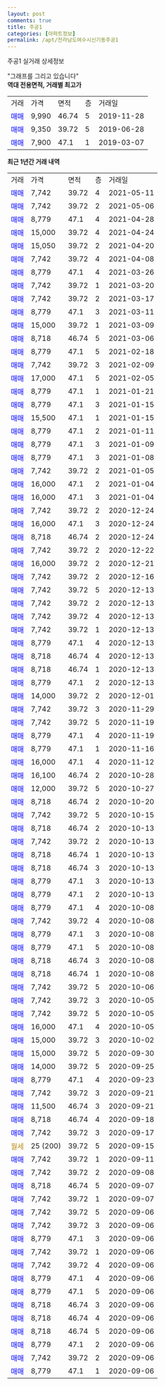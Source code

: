 ```yaml
---
layout: post
comments: true
title: 주공1
categories: [아파트정보]
permalink: /apt/전라남도여수시신기동주공1
---
```


주공1 실거래 상세정보

<script type="text/javascript">
  google.charts.load('current', {'packages':['line', 'corechart']});
  google.charts.setOnLoadCallback(drawChart);

  function drawChart() {
    var data = new google.visualization.DataTable();
    data.addColumn('date', '거래일');
    data.addColumn('number', "매매");
    data.addColumn('number', "전세");
    data.addColumn('number', "전매");

    data.addRows([[new Date(Date.parse("2021-05-11")), 7742, null, null], [new Date(Date.parse("2021-05-06")), 7742, null, null], [new Date(Date.parse("2021-04-28")), 8779, null, null], [new Date(Date.parse("2021-04-24")), 15000, null, null], [new Date(Date.parse("2021-04-20")), 15050, null, null], [new Date(Date.parse("2021-04-08")), 7742, null, null], [new Date(Date.parse("2021-03-26")), 8779, null, null], [new Date(Date.parse("2021-03-20")), 7742, null, null], [new Date(Date.parse("2021-03-17")), 7742, null, null], [new Date(Date.parse("2021-03-11")), 8779, null, null], [new Date(Date.parse("2021-03-09")), 15000, null, null], [new Date(Date.parse("2021-03-06")), 8718, null, null], [new Date(Date.parse("2021-02-18")), 8779, null, null], [new Date(Date.parse("2021-02-09")), 7742, null, null], [new Date(Date.parse("2021-02-05")), 17000, null, null], [new Date(Date.parse("2021-01-21")), 8779, null, null], [new Date(Date.parse("2021-01-15")), 8779, null, null], [new Date(Date.parse("2021-01-15")), 15500, null, null], [new Date(Date.parse("2021-01-11")), 8779, null, null], [new Date(Date.parse("2021-01-09")), 8779, null, null], [new Date(Date.parse("2021-01-08")), 8779, null, null], [new Date(Date.parse("2021-01-05")), 7742, null, null], [new Date(Date.parse("2021-01-04")), 16000, null, null], [new Date(Date.parse("2021-01-04")), 16000, null, null], [new Date(Date.parse("2020-12-24")), 7742, null, null], [new Date(Date.parse("2020-12-24")), 16000, null, null], [new Date(Date.parse("2020-12-24")), 8718, null, null], [new Date(Date.parse("2020-12-22")), 7742, null, null], [new Date(Date.parse("2020-12-21")), 16000, null, null], [new Date(Date.parse("2020-12-16")), 7742, null, null], [new Date(Date.parse("2020-12-13")), 7742, null, null], [new Date(Date.parse("2020-12-13")), 7742, null, null], [new Date(Date.parse("2020-12-13")), 7742, null, null], [new Date(Date.parse("2020-12-13")), 7742, null, null], [new Date(Date.parse("2020-12-13")), 8779, null, null], [new Date(Date.parse("2020-12-13")), 8718, null, null], [new Date(Date.parse("2020-12-13")), 8718, null, null], [new Date(Date.parse("2020-12-13")), 8779, null, null], [new Date(Date.parse("2020-12-01")), 14000, null, null], [new Date(Date.parse("2020-11-29")), 7742, null, null], [new Date(Date.parse("2020-11-19")), 7742, null, null], [new Date(Date.parse("2020-11-19")), 8779, null, null], [new Date(Date.parse("2020-11-16")), 8779, null, null], [new Date(Date.parse("2020-11-12")), 16000, null, null], [new Date(Date.parse("2020-10-28")), 16100, null, null], [new Date(Date.parse("2020-10-27")), 12000, null, null], [new Date(Date.parse("2020-10-20")), 8718, null, null], [new Date(Date.parse("2020-10-15")), 7742, null, null], [new Date(Date.parse("2020-10-13")), 8718, null, null], [new Date(Date.parse("2020-10-13")), 7742, null, null], [new Date(Date.parse("2020-10-13")), 8718, null, null], [new Date(Date.parse("2020-10-13")), 8718, null, null], [new Date(Date.parse("2020-10-13")), 8779, null, null], [new Date(Date.parse("2020-10-13")), 8779, null, null], [new Date(Date.parse("2020-10-08")), 8779, null, null], [new Date(Date.parse("2020-10-08")), 7742, null, null], [new Date(Date.parse("2020-10-08")), 8779, null, null], [new Date(Date.parse("2020-10-08")), 8779, null, null], [new Date(Date.parse("2020-10-08")), 8718, null, null], [new Date(Date.parse("2020-10-08")), 8718, null, null], [new Date(Date.parse("2020-10-06")), 7742, null, null], [new Date(Date.parse("2020-10-05")), 7742, null, null], [new Date(Date.parse("2020-10-05")), 7742, null, null], [new Date(Date.parse("2020-10-05")), 16000, null, null], [new Date(Date.parse("2020-10-02")), 15000, null, null], [new Date(Date.parse("2020-09-30")), 15000, null, null], [new Date(Date.parse("2020-09-25")), 14000, null, null], [new Date(Date.parse("2020-09-23")), 8779, null, null], [new Date(Date.parse("2020-09-21")), 7742, null, null], [new Date(Date.parse("2020-09-21")), 11500, null, null], [new Date(Date.parse("2020-09-18")), 8718, null, null], [new Date(Date.parse("2020-09-17")), 7742, null, null], [new Date(Date.parse("2020-09-15")), null, null, null], [new Date(Date.parse("2020-09-11")), 7742, null, null], [new Date(Date.parse("2020-09-08")), 7742, null, null], [new Date(Date.parse("2020-09-07")), 8718, null, null], [new Date(Date.parse("2020-09-07")), 7742, null, null], [new Date(Date.parse("2020-09-06")), 7742, null, null], [new Date(Date.parse("2020-09-06")), 7742, null, null], [new Date(Date.parse("2020-09-06")), 8779, null, null], [new Date(Date.parse("2020-09-06")), 7742, null, null], [new Date(Date.parse("2020-09-06")), 7742, null, null], [new Date(Date.parse("2020-09-06")), 8779, null, null], [new Date(Date.parse("2020-09-06")), 8779, null, null], [new Date(Date.parse("2020-09-06")), 8718, null, null], [new Date(Date.parse("2020-09-06")), 8718, null, null], [new Date(Date.parse("2020-09-06")), 8718, null, null], [new Date(Date.parse("2020-09-06")), 8779, null, null], [new Date(Date.parse("2020-09-06")), 7742, null, null], [new Date(Date.parse("2020-09-06")), 8779, null, null]]);

    var options = {
      hAxis: {
        format: 'yyyy/MM/dd'
      },    
      lineWidth: 0,
      pointsVisible: true,    
      title: '최근 1년간 유형별 실거래가 분포',
      legend: { position: 'bottom' }
    };

    var formatter = new google.visualization.NumberFormat({pattern:'###,###'} );
    formatter.format(data, 1);
    formatter.format(data, 2);
    
    setTimeout(function() {
        var chart = new google.visualization.LineChart(document.getElementById('columnchart_material'));
        chart.draw(data, (options));
        document.getElementById('loading').style.display = 'none';
    }, 200);
  }
</script>


<div id="loading" style="z-index:20; display: block; margin-left: 0px">"그래프를 그리고 있습니다"</div>
<div id="columnchart_material" style="width: 95%; margin-left: 0px; display: block"></div>
<!-- contents start -->
<b>역대 전용면적, 거래별 최고가</b>
<table class="sortable">
    <tr>
      <td>거래</td>
      <td>가격</td>
      <td>면적</td>
      <td>층</td>
      <td>거래일</td>
    </tr>
        <tr>
          <td><a style="color: blue">매매</a></td>
          <td>9,990</td>
          <td>46.74</td>
          <td>5</td>
          <td>2019-11-28</td>
        </tr>            <tr>
          <td><a style="color: blue">매매</a></td>
          <td>9,350</td>
          <td>39.72</td>
          <td>5</td>
          <td>2019-06-28</td>
        </tr>            <tr>
          <td><a style="color: blue">매매</a></td>
          <td>7,900</td>
          <td>47.1</td>
          <td>1</td>
          <td>2019-03-07</td>
        </tr>        
    
    
</table>

<b>최근 1년간 거래 내역</b>

<table class="sortable">
    <tr>
      <td>거래</td>
      <td>가격</td>
      <td>면적</td>
      <td>층</td>
      <td>거래일</td>
    </tr>
    <tr>
      <td><a style="color: blue">매매</a></td>
      <td>7,742</td>
      <td>39.72</td>
      <td>4</td>
      <td>2021-05-11</td>
    </tr>          <tr>
      <td><a style="color: blue">매매</a></td>
      <td>7,742</td>
      <td>39.72</td>
      <td>2</td>
      <td>2021-05-06</td>
    </tr>          <tr>
      <td><a style="color: blue">매매</a></td>
      <td>8,779</td>
      <td>47.1</td>
      <td>4</td>
      <td>2021-04-28</td>
    </tr>          <tr>
      <td><a style="color: blue">매매</a></td>
      <td>15,000</td>
      <td>39.72</td>
      <td>4</td>
      <td>2021-04-24</td>
    </tr>          <tr>
      <td><a style="color: blue">매매</a></td>
      <td>15,050</td>
      <td>39.72</td>
      <td>2</td>
      <td>2021-04-20</td>
    </tr>          <tr>
      <td><a style="color: blue">매매</a></td>
      <td>7,742</td>
      <td>39.72</td>
      <td>4</td>
      <td>2021-04-08</td>
    </tr>          <tr>
      <td><a style="color: blue">매매</a></td>
      <td>8,779</td>
      <td>47.1</td>
      <td>4</td>
      <td>2021-03-26</td>
    </tr>          <tr>
      <td><a style="color: blue">매매</a></td>
      <td>7,742</td>
      <td>39.72</td>
      <td>1</td>
      <td>2021-03-20</td>
    </tr>          <tr>
      <td><a style="color: blue">매매</a></td>
      <td>7,742</td>
      <td>39.72</td>
      <td>2</td>
      <td>2021-03-17</td>
    </tr>          <tr>
      <td><a style="color: blue">매매</a></td>
      <td>8,779</td>
      <td>47.1</td>
      <td>3</td>
      <td>2021-03-11</td>
    </tr>          <tr>
      <td><a style="color: blue">매매</a></td>
      <td>15,000</td>
      <td>39.72</td>
      <td>1</td>
      <td>2021-03-09</td>
    </tr>          <tr>
      <td><a style="color: blue">매매</a></td>
      <td>8,718</td>
      <td>46.74</td>
      <td>5</td>
      <td>2021-03-06</td>
    </tr>          <tr>
      <td><a style="color: blue">매매</a></td>
      <td>8,779</td>
      <td>47.1</td>
      <td>5</td>
      <td>2021-02-18</td>
    </tr>          <tr>
      <td><a style="color: blue">매매</a></td>
      <td>7,742</td>
      <td>39.72</td>
      <td>3</td>
      <td>2021-02-09</td>
    </tr>          <tr>
      <td><a style="color: blue">매매</a></td>
      <td>17,000</td>
      <td>47.1</td>
      <td>5</td>
      <td>2021-02-05</td>
    </tr>          <tr>
      <td><a style="color: blue">매매</a></td>
      <td>8,779</td>
      <td>47.1</td>
      <td>1</td>
      <td>2021-01-21</td>
    </tr>          <tr>
      <td><a style="color: blue">매매</a></td>
      <td>8,779</td>
      <td>47.1</td>
      <td>3</td>
      <td>2021-01-15</td>
    </tr>          <tr>
      <td><a style="color: blue">매매</a></td>
      <td>15,500</td>
      <td>47.1</td>
      <td>1</td>
      <td>2021-01-15</td>
    </tr>          <tr>
      <td><a style="color: blue">매매</a></td>
      <td>8,779</td>
      <td>47.1</td>
      <td>2</td>
      <td>2021-01-11</td>
    </tr>          <tr>
      <td><a style="color: blue">매매</a></td>
      <td>8,779</td>
      <td>47.1</td>
      <td>3</td>
      <td>2021-01-09</td>
    </tr>          <tr>
      <td><a style="color: blue">매매</a></td>
      <td>8,779</td>
      <td>47.1</td>
      <td>3</td>
      <td>2021-01-08</td>
    </tr>          <tr>
      <td><a style="color: blue">매매</a></td>
      <td>7,742</td>
      <td>39.72</td>
      <td>2</td>
      <td>2021-01-05</td>
    </tr>          <tr>
      <td><a style="color: blue">매매</a></td>
      <td>16,000</td>
      <td>47.1</td>
      <td>2</td>
      <td>2021-01-04</td>
    </tr>          <tr>
      <td><a style="color: blue">매매</a></td>
      <td>16,000</td>
      <td>47.1</td>
      <td>3</td>
      <td>2021-01-04</td>
    </tr>          <tr>
      <td><a style="color: blue">매매</a></td>
      <td>7,742</td>
      <td>39.72</td>
      <td>2</td>
      <td>2020-12-24</td>
    </tr>          <tr>
      <td><a style="color: blue">매매</a></td>
      <td>16,000</td>
      <td>47.1</td>
      <td>3</td>
      <td>2020-12-24</td>
    </tr>          <tr>
      <td><a style="color: blue">매매</a></td>
      <td>8,718</td>
      <td>46.74</td>
      <td>2</td>
      <td>2020-12-24</td>
    </tr>          <tr>
      <td><a style="color: blue">매매</a></td>
      <td>7,742</td>
      <td>39.72</td>
      <td>2</td>
      <td>2020-12-22</td>
    </tr>          <tr>
      <td><a style="color: blue">매매</a></td>
      <td>16,000</td>
      <td>39.72</td>
      <td>2</td>
      <td>2020-12-21</td>
    </tr>          <tr>
      <td><a style="color: blue">매매</a></td>
      <td>7,742</td>
      <td>39.72</td>
      <td>2</td>
      <td>2020-12-16</td>
    </tr>          <tr>
      <td><a style="color: blue">매매</a></td>
      <td>7,742</td>
      <td>39.72</td>
      <td>5</td>
      <td>2020-12-13</td>
    </tr>          <tr>
      <td><a style="color: blue">매매</a></td>
      <td>7,742</td>
      <td>39.72</td>
      <td>2</td>
      <td>2020-12-13</td>
    </tr>          <tr>
      <td><a style="color: blue">매매</a></td>
      <td>7,742</td>
      <td>39.72</td>
      <td>4</td>
      <td>2020-12-13</td>
    </tr>          <tr>
      <td><a style="color: blue">매매</a></td>
      <td>7,742</td>
      <td>39.72</td>
      <td>1</td>
      <td>2020-12-13</td>
    </tr>          <tr>
      <td><a style="color: blue">매매</a></td>
      <td>8,779</td>
      <td>47.1</td>
      <td>4</td>
      <td>2020-12-13</td>
    </tr>          <tr>
      <td><a style="color: blue">매매</a></td>
      <td>8,718</td>
      <td>46.74</td>
      <td>4</td>
      <td>2020-12-13</td>
    </tr>          <tr>
      <td><a style="color: blue">매매</a></td>
      <td>8,718</td>
      <td>46.74</td>
      <td>1</td>
      <td>2020-12-13</td>
    </tr>          <tr>
      <td><a style="color: blue">매매</a></td>
      <td>8,779</td>
      <td>47.1</td>
      <td>2</td>
      <td>2020-12-13</td>
    </tr>          <tr>
      <td><a style="color: blue">매매</a></td>
      <td>14,000</td>
      <td>39.72</td>
      <td>2</td>
      <td>2020-12-01</td>
    </tr>          <tr>
      <td><a style="color: blue">매매</a></td>
      <td>7,742</td>
      <td>39.72</td>
      <td>3</td>
      <td>2020-11-29</td>
    </tr>          <tr>
      <td><a style="color: blue">매매</a></td>
      <td>7,742</td>
      <td>39.72</td>
      <td>5</td>
      <td>2020-11-19</td>
    </tr>          <tr>
      <td><a style="color: blue">매매</a></td>
      <td>8,779</td>
      <td>47.1</td>
      <td>4</td>
      <td>2020-11-19</td>
    </tr>          <tr>
      <td><a style="color: blue">매매</a></td>
      <td>8,779</td>
      <td>47.1</td>
      <td>1</td>
      <td>2020-11-16</td>
    </tr>          <tr>
      <td><a style="color: blue">매매</a></td>
      <td>16,000</td>
      <td>47.1</td>
      <td>4</td>
      <td>2020-11-12</td>
    </tr>          <tr>
      <td><a style="color: blue">매매</a></td>
      <td>16,100</td>
      <td>46.74</td>
      <td>2</td>
      <td>2020-10-28</td>
    </tr>          <tr>
      <td><a style="color: blue">매매</a></td>
      <td>12,000</td>
      <td>39.72</td>
      <td>5</td>
      <td>2020-10-27</td>
    </tr>          <tr>
      <td><a style="color: blue">매매</a></td>
      <td>8,718</td>
      <td>46.74</td>
      <td>2</td>
      <td>2020-10-20</td>
    </tr>          <tr>
      <td><a style="color: blue">매매</a></td>
      <td>7,742</td>
      <td>39.72</td>
      <td>5</td>
      <td>2020-10-15</td>
    </tr>          <tr>
      <td><a style="color: blue">매매</a></td>
      <td>8,718</td>
      <td>46.74</td>
      <td>2</td>
      <td>2020-10-13</td>
    </tr>          <tr>
      <td><a style="color: blue">매매</a></td>
      <td>7,742</td>
      <td>39.72</td>
      <td>2</td>
      <td>2020-10-13</td>
    </tr>          <tr>
      <td><a style="color: blue">매매</a></td>
      <td>8,718</td>
      <td>46.74</td>
      <td>1</td>
      <td>2020-10-13</td>
    </tr>          <tr>
      <td><a style="color: blue">매매</a></td>
      <td>8,718</td>
      <td>46.74</td>
      <td>3</td>
      <td>2020-10-13</td>
    </tr>          <tr>
      <td><a style="color: blue">매매</a></td>
      <td>8,779</td>
      <td>47.1</td>
      <td>3</td>
      <td>2020-10-13</td>
    </tr>          <tr>
      <td><a style="color: blue">매매</a></td>
      <td>8,779</td>
      <td>47.1</td>
      <td>2</td>
      <td>2020-10-13</td>
    </tr>          <tr>
      <td><a style="color: blue">매매</a></td>
      <td>8,779</td>
      <td>47.1</td>
      <td>4</td>
      <td>2020-10-08</td>
    </tr>          <tr>
      <td><a style="color: blue">매매</a></td>
      <td>7,742</td>
      <td>39.72</td>
      <td>4</td>
      <td>2020-10-08</td>
    </tr>          <tr>
      <td><a style="color: blue">매매</a></td>
      <td>8,779</td>
      <td>47.1</td>
      <td>3</td>
      <td>2020-10-08</td>
    </tr>          <tr>
      <td><a style="color: blue">매매</a></td>
      <td>8,779</td>
      <td>47.1</td>
      <td>5</td>
      <td>2020-10-08</td>
    </tr>          <tr>
      <td><a style="color: blue">매매</a></td>
      <td>8,718</td>
      <td>46.74</td>
      <td>3</td>
      <td>2020-10-08</td>
    </tr>          <tr>
      <td><a style="color: blue">매매</a></td>
      <td>8,718</td>
      <td>46.74</td>
      <td>1</td>
      <td>2020-10-08</td>
    </tr>          <tr>
      <td><a style="color: blue">매매</a></td>
      <td>7,742</td>
      <td>39.72</td>
      <td>5</td>
      <td>2020-10-06</td>
    </tr>          <tr>
      <td><a style="color: blue">매매</a></td>
      <td>7,742</td>
      <td>39.72</td>
      <td>3</td>
      <td>2020-10-05</td>
    </tr>          <tr>
      <td><a style="color: blue">매매</a></td>
      <td>7,742</td>
      <td>39.72</td>
      <td>5</td>
      <td>2020-10-05</td>
    </tr>          <tr>
      <td><a style="color: blue">매매</a></td>
      <td>16,000</td>
      <td>47.1</td>
      <td>4</td>
      <td>2020-10-05</td>
    </tr>          <tr>
      <td><a style="color: blue">매매</a></td>
      <td>15,000</td>
      <td>39.72</td>
      <td>3</td>
      <td>2020-10-02</td>
    </tr>          <tr>
      <td><a style="color: blue">매매</a></td>
      <td>15,000</td>
      <td>39.72</td>
      <td>5</td>
      <td>2020-09-30</td>
    </tr>          <tr>
      <td><a style="color: blue">매매</a></td>
      <td>14,000</td>
      <td>39.72</td>
      <td>5</td>
      <td>2020-09-25</td>
    </tr>          <tr>
      <td><a style="color: blue">매매</a></td>
      <td>8,779</td>
      <td>47.1</td>
      <td>4</td>
      <td>2020-09-23</td>
    </tr>          <tr>
      <td><a style="color: blue">매매</a></td>
      <td>7,742</td>
      <td>39.72</td>
      <td>3</td>
      <td>2020-09-21</td>
    </tr>          <tr>
      <td><a style="color: blue">매매</a></td>
      <td>11,500</td>
      <td>46.74</td>
      <td>3</td>
      <td>2020-09-21</td>
    </tr>          <tr>
      <td><a style="color: blue">매매</a></td>
      <td>8,718</td>
      <td>46.74</td>
      <td>4</td>
      <td>2020-09-18</td>
    </tr>          <tr>
      <td><a style="color: blue">매매</a></td>
      <td>7,742</td>
      <td>39.72</td>
      <td>3</td>
      <td>2020-09-17</td>
    </tr>          <tr>
      <td><a style="color: darkgoldenrod">월세</a></td>
      <td>25 (200)</td>
      <td>39.72</td>
      <td>5</td>
      <td>2020-09-15</td>
    </tr>          <tr>
      <td><a style="color: blue">매매</a></td>
      <td>7,742</td>
      <td>39.72</td>
      <td>1</td>
      <td>2020-09-11</td>
    </tr>          <tr>
      <td><a style="color: blue">매매</a></td>
      <td>7,742</td>
      <td>39.72</td>
      <td>2</td>
      <td>2020-09-08</td>
    </tr>          <tr>
      <td><a style="color: blue">매매</a></td>
      <td>8,718</td>
      <td>46.74</td>
      <td>5</td>
      <td>2020-09-07</td>
    </tr>          <tr>
      <td><a style="color: blue">매매</a></td>
      <td>7,742</td>
      <td>39.72</td>
      <td>1</td>
      <td>2020-09-07</td>
    </tr>          <tr>
      <td><a style="color: blue">매매</a></td>
      <td>7,742</td>
      <td>39.72</td>
      <td>5</td>
      <td>2020-09-06</td>
    </tr>          <tr>
      <td><a style="color: blue">매매</a></td>
      <td>7,742</td>
      <td>39.72</td>
      <td>3</td>
      <td>2020-09-06</td>
    </tr>          <tr>
      <td><a style="color: blue">매매</a></td>
      <td>8,779</td>
      <td>47.1</td>
      <td>3</td>
      <td>2020-09-06</td>
    </tr>          <tr>
      <td><a style="color: blue">매매</a></td>
      <td>7,742</td>
      <td>39.72</td>
      <td>1</td>
      <td>2020-09-06</td>
    </tr>          <tr>
      <td><a style="color: blue">매매</a></td>
      <td>7,742</td>
      <td>39.72</td>
      <td>4</td>
      <td>2020-09-06</td>
    </tr>          <tr>
      <td><a style="color: blue">매매</a></td>
      <td>8,779</td>
      <td>47.1</td>
      <td>4</td>
      <td>2020-09-06</td>
    </tr>          <tr>
      <td><a style="color: blue">매매</a></td>
      <td>8,779</td>
      <td>47.1</td>
      <td>5</td>
      <td>2020-09-06</td>
    </tr>          <tr>
      <td><a style="color: blue">매매</a></td>
      <td>8,718</td>
      <td>46.74</td>
      <td>3</td>
      <td>2020-09-06</td>
    </tr>          <tr>
      <td><a style="color: blue">매매</a></td>
      <td>8,718</td>
      <td>46.74</td>
      <td>4</td>
      <td>2020-09-06</td>
    </tr>          <tr>
      <td><a style="color: blue">매매</a></td>
      <td>8,718</td>
      <td>46.74</td>
      <td>5</td>
      <td>2020-09-06</td>
    </tr>          <tr>
      <td><a style="color: blue">매매</a></td>
      <td>8,779</td>
      <td>47.1</td>
      <td>2</td>
      <td>2020-09-06</td>
    </tr>          <tr>
      <td><a style="color: blue">매매</a></td>
      <td>7,742</td>
      <td>39.72</td>
      <td>2</td>
      <td>2020-09-06</td>
    </tr>          <tr>
      <td><a style="color: blue">매매</a></td>
      <td>8,779</td>
      <td>47.1</td>
      <td>1</td>
      <td>2020-09-06</td>
    </tr>      </table>
<!-- contents end -->    

